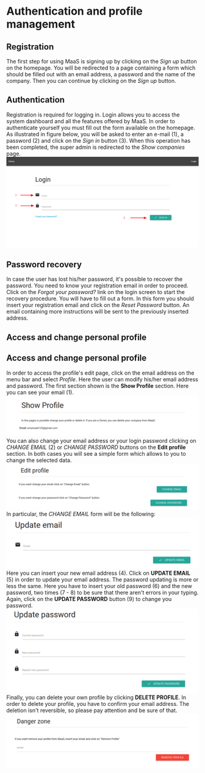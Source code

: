 # Authentication and profile management
## Registration
The first step for using MaaS is signing up by clicking on the *Sign up* button on the homepage. You will be redirected to a page containing a form which should be filled out with an email address, a password and the name of the company. Then you can continue by clicking on the *Sign up* button.

## Authentication
Registration is required for logging in. Login allows you to access the system dashboard and all the features offered by MaaS. In order to authenticate yourself you must fill out the form available on the homepage. As illustrated in figure below, you will be asked to enter an e-mail (1), a password (2) and click on the *Sign in* button (3). When this operation has been completed, the super admin is redirected to the *Show companies* page.
![](../img/login.png)

## Password recovery
In case the user has lost his/her password, it's possible to recover the password. You need to know your registration email in order to proceed. Click on the *Forgot your password?* link on the login screen to start the recovery procedure.
You will have to fill out a form. In this form you should insert your registration email and click on the *Reset Password* button. An email containing more instructions will be sent to the previously inserted address.

## Access and change personal profile
## Access and change personal profile
In order to access the profile's edit page, click on the email address on the menu bar and select *Profile*. Here the user can modify his/her email address and password.
The first section shown is the **Show Profile** section. Here you can see your email (1).
![](../img/showProfile.png)
You can also change your email address or your login password clicking on *CHANGE EMAIL* (2) or *CHANGE PASSWORD* buttons on the **Edit profile** section. In both cases you will see a simple form which allows to you to change the selected data.
![](../img/changeProfile.png)
In particular, the *CHANGE EMAIL* form will be the following:
![](../img/changeEmail.png)
Here you can insert your new email address (4). Click on **UPDATE EMAIL** (5) in order to update your email address.
The password updating is more or less the same. Here you have to insert your old password (6) and the new password, two times (7 - 8) to be sure that there aren't errors in your typing. Again, click on the **UPDATE PASSWORD** button (9) to change you password.
![](../img/changePassword.png)
Finally, you can delete your own profile by clicking **DELETE PROFILE**. In order to delete your profile, you have to confirm your email address. The deletion isn't reversible, so please pay attention and be sure of that.
![](../img/deleteProfile.png)